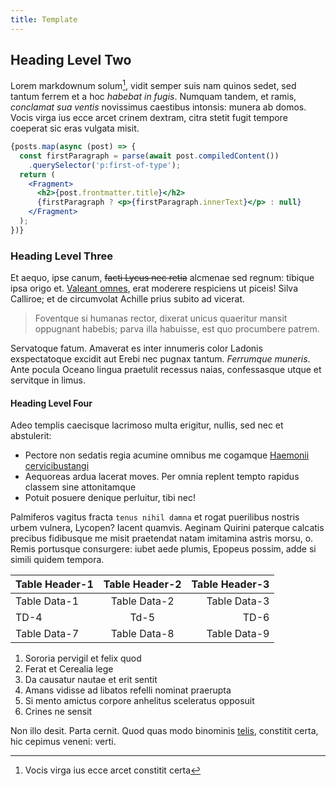 ```yaml
---
title: Template
---
```


## Heading Level Two

Lorem markdownum solum[^1], vidit semper suis nam quinos sedet, sed tantum ferrem et
a hoc *habebat in fugis*. Numquam tandem, et ramis, *conclamat sua ventis*
novissimus caestibus intonsis: munera ab domos. Vocis virga ius ecce arcet
crinem dextram, citra stetit fugit tempore coeperat sic eras vulgata misit.
```jsx
{posts.map(async (post) => {
  const firstParagraph = parse(await post.compiledContent())
    .querySelector('p:first-of-type');
  return (
    <Fragment>
      <h2>{post.frontmatter.title}</h2>
      {firstParagraph ? <p>{firstParagraph.innerText}</p> : null}
    </Fragment>
  );
})}
```

### Heading Level Three

Et aequo, ipse canum, ~~facti Lycus nec retia~~ alcmenae sed regnum: tibique ipsa
origo et. [Valeant omnes](http://displicetquisquam.net/), erat moderere
respiciens ut piceis! Silva Calliroe; et de circumvolat Achille prius subito ad
vicerat. 

> Foventque si humanas rector, dixerat unicus quaeritur mansit oppugnant habebis; parva illa habuisse, est quo procumbere patrem.

Servatoque fatum. Amaverat es inter innumeris color Ladonis exspectatoque
excidit aut Erebi nec pugnax tantum. *Ferrumque muneris*. Ante pocula Oceano
lingua praetulit recessus naias, confessasque utque et servitque in limus.

#### Heading Level Four

Adeo templis caecisque lacrimoso multa erigitur, nullis, sed nec et abstulerit: 

- Pectore non sedatis regia acumine omnibus me cogamque [Haemonii cervicibustangi](http://www.quid.io/fatentur) 
- Aequoreas ardua lacerat moves. Per omnia replent tempto rapidus classem sine attonitamque 
- Potuit posuere denique perluitur, tibi nec!

Palmiferos vagitus fracta `tenus nihil damna` et rogat puerilibus nostris urbem
vulnera, Lycopen? Iacent quamvis. Aeginam Quirini paterque calcatis precibus
fidibusque me misit praetendat natam imitamina astris morsu, o. Remis portusque
consurgere: iubet aede plumis, Epopeus possim, adde si simili quidem tempora.

Table Header-1 | Table Header-2 | Table Header-3
:--- | :---: | ---:
Table Data-1 | Table Data-2 | Table Data-3
TD-4 | Td-5 | TD-6
Table Data-7 | Table Data-8 | Table Data-9

1. Sororia pervigil et felix quod
2. Ferat et Cerealia lege
3. Da causatur nautae et erit sentit
4. Amans vidisse ad libatos refelli nominat praerupta
5. Si mento amictus corpore anhelitus sceleratus opposuit
6. Crines ne sensit

Non illo desit. Parta cernit. Quod quas modo binominis
[telis](http://auspiciis.org/), constitit certa, hic cepimus veneni: verti.

[^1]: Vocis virga ius ecce arcet constitit certa